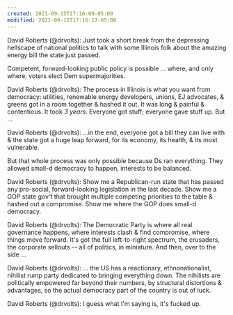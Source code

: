 ```yaml
---
created: 2021-09-15T17:16:09-05:00
modified: 2021-09-15T17:16:17-05:00
---
```


David Roberts (@drvolts): Just took a short break from the depressing hellscape of national politics to talk with some Illinois folk about the amazing energy bill the state just passed. 

Competent, forward-looking public policy is possible ... where, and only where, voters elect Dem supermajorities.

David Roberts (@drvolts): The process in Illinois is what you want from democracy: utilities, renewable energy developers, unions, EJ advocates, & greens got in a room together & hashed it out. It was long & painful & contentious. It took *3 years*. Everyone got stuff; everyone gave stuff up. But ...

David Roberts (@drvolts): ...in the end, everyone got a bill they can live with & the state got a huge leap forward, for its economy, its health, & its most vulnerable. 

But that whole process was only possible because Ds ran everything. They allowed small-d democracy to happen, interests to be balanced.

David Roberts (@drvolts): Show me a Republican-run state that has passed any pro-social, forward-looking legislation in the last decade. Show me a GOP state gov't that brought multiple competing priorities to the table & hashed out a compromise. Show me where the GOP does small-d democracy.

David Roberts (@drvolts): The Democratic Party is where all real governance happens, where interests clash & find compromise, where things move forward. It's got the full left-to-right spectrum, the crusaders, the corporate sellouts -- all of politics, in miniature. And then, over to the side ...

David Roberts (@drvolts): ... the US has a reactionary, ethnonationalist, nihilist rump party dedicated to bringing everything down. The nihilists are politically empowered far beyond their numbers, by structural distortions & advantages, so the actual democracy part of the country is out of luck.

David Roberts (@drvolts): I guess what I'm saying is, it's fucked up.
